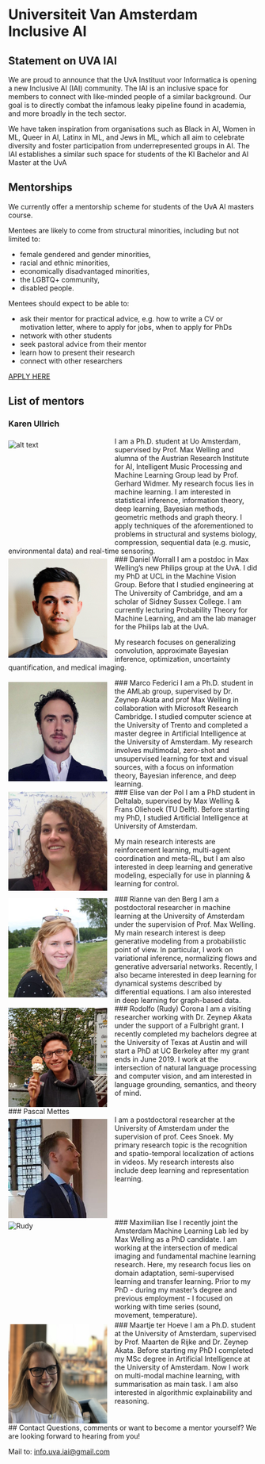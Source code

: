 # Universiteit Van Amsterdam Inclusive AI

## Statement on UVA IAI

We are proud to announce that the UvA Instituut voor Informatica is opening a new Inclusive AI (IAI) community. The IAI is an inclusive space for members to connect with like-minded people of a similar background. Our goal is to directly combat the infamous leaky pipeline found in academia, and more broadly in the tech sector.

We have taken inspiration from organisations such as Black in AI, Women in ML, Queer in AI, Latinx in ML, and Jews in ML, which all aim to celebrate diversity and foster participation from underrepresented groups in AI. The IAI establishes a similar such space for students of the KI Bachelor and AI Master at the UvA 

## Mentorships
We currently offer a mentorship scheme for students of the UvA AI masters course. 

Mentees are likely to come from structural minorities, including but not limited to:

- female gendered and gender minorities, 
- racial and ethnic minorities, 
- economically disadvantaged minorities, 
- the LGBTQ+ community, 
- disabled people.


Mentees should expect to be able to:

- ask their mentor for practical advice, e.g. how to write a CV or motivation letter, where to apply for jobs, when to apply for PhDs
- network with other students
- seek pastoral advice from their mentor
- learn how to present their research
- connect with other researchers

[APPLY HERE](https://goo.gl/forms/gOVvs3N39VkRwimu2)


## List of mentors
### Karen Ullrich
<img src="images/karen.jpg" alt="alt text" width="200" height="200" style="float: left; margin-right: 15px; margin-top: 7px">
I am a Ph.D. student at Uo Amsterdam, supervised by Prof. Max Welling and alumna of the Austrian Research Institute for AI, Intelligent Music Processing and Machine Learning Group lead by Prof. Gerhard Widmer.
My research focus lies in machine learning. I am interested in statistical inference, information theory, deep learning, Bayesian methods, geometric methods and graph theory. I apply techniques of the aforementioned to problems in structural and systems biology, compression, sequential data (e.g. music, environmental data) and real-time sensoring.

<div style="clear:left;"></div>
### Daniel Worrall
<img src="images/daniel.jpeg" alt="Daniel" width="200" height="200" style="float: left; margin-right: 15px; margin-top: 7px">
I am a postdoc in Max Welling’s new Philips group at the UvA. I did my PhD at UCL in the Machine Vision Group. Before that I studied engineering at The University of Cambridge, and am a scholar of Sidney Sussex College. I am currently lecturing Probability Theory for Machine Learning, and am the lab manager for the Philips lab at the UvA.

My research focuses on generalizing convolution, approximate Bayesian inference, optimization, uncertainty quantification, and medical imaging.

<div style="clear:left;"></div>
### Marco Federici
<img src="images/marco.jpg" alt="Marco" width="200" height="200" style="float: left; margin-right: 15px; margin-top: 7px">
I am a Ph.D. student in the AMLab group, supervised by Dr. Zeynep Akata and prof Max Welling in collaboration with Microsoft Research Cambridge.
I studied computer science at the University of Trento and completed a master degree in Artificial Intelligence at the University of Amsterdam.
My research involves multimodal, zero-shot and unsupervised learning for text and visual sources, with a focus on information theory, Bayesian inference, and deep learning.

<div style="clear:left;"></div>
### Elise van der Pol
<img src="images/elise.jpg" alt="Elise" width="200" height="200" style="float: left; margin-right: 15px; margin-top: 7px">
I am a PhD student in Deltalab, supervised by Max Welling &#38; Frans Oliehoek (TU Delft). Before starting my PhD, I studied Artificial Intelligence at University of Amsterdam. 

My main research interests are reinforcement learning, multi-agent coordination and meta-RL, but I am also interested in deep learning and generative modeling, especially for use in planning &#38; learning for control.
<div style="clear:left;"></div>
### Rianne van den Berg
<img src="images/RiannevdB-foto.jpg" alt="Elise" width="200" height="200" style="float: left; margin-right: 15px; margin-top: 7px">
I am a postdoctoral researcher in machine learning at the University of Amsterdam under the supervision of Prof. Max Welling. My main research interest is deep generative modeling from a probabilistic point of view. In particular, I work on variational inference, normalizing flows and generative adversarial networks. Recently, I also became interested in deep learning for dynamical systems described by differential equations. I am also interested in deep learning for graph-based data.

<div style="clear:left;"></div>
### Rodolfo (Rudy) Corona
<img src="images/rudy.jpeg" alt="Rudy" width="200" height="200" style="float: left; margin-right: 15px; margin-top: 7px">
I am a visiting researcher working with Dr. Zeynep Akata under the support of a Fulbright grant. I recently completed my bachelors degree at the University of Texas at Austin and will start a PhD at UC Berkeley after my grant ends in June 2019. I work at the intersection of natural language processing and computer vision, and am interested in language grounding, semantics, and theory of mind.

<div style="clear:left;"></div>
### Pascal Mettes
<div>
  <img src="images/pascal.jpg" alt="Rudy" width="200" height="200" style="float: left; margin-right: 15px; margin-top: 7px">
  <div>I am a postdoctoral researcher at the University of Amsterdam under the supervision of prof. Cees Snoek. My primary research topic is the recognition and spatio-temporal localization of actions in videos. My research interests also include deep learning and representation learning.</div>
</div>

<div style="clear:left;"></div>
### Maximilian Ilse
<img src="images/maxi.jpg" alt="Rudy" width="200" height="200" style="float: left; margin-right: 15px; margin-top: 7px">
I recently joint the Amsterdam Machine Learning Lab led by Max Welling as a PhD candidate. I am working at the intersection of medical imaging and fundamental machine learning research. Here, my research focus lies on domain adaptation, semi-supervised learning and transfer learning. Prior to my PhD - during my master’s degree and previous employment - I focused on working with time series (sound, movement, temperature).

<div style="clear:left;"></div>
### Maartje ter Hoeve
<img src="images/maartje.jpg" alt="Maartje" width="200" height="200" style="float: left; margin-right: 15px; margin-top: 7px">
I am a Ph.D. student at the University of Amsterdam, supervised by Prof. Maarten de Rijke and Dr. Zeynep Akata. Before starting my PhD I completed my MSc degree in Artificial Intelligence at the University of Amsterdam. Now I work on multi-modal machine learning, with summarisation as main task. I am also interested in algorithmic explainability and reasoning. 


<div style="clear:left;"></div>
## Contact
Questions, comments or want to become a mentor yourself? We are looking forward to hearing from you!

Mail to: info.uva.iai@gmail.com

